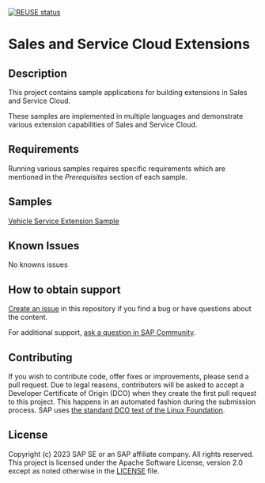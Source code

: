 [![REUSE status](https://api.reuse.software/badge/github.com/SAP-samples/sales-and-service-cloud-extensions)](https://api.reuse.software/info/github.com/SAP-samples/sales-and-service-cloud-extensions)

# Sales and Service Cloud Extensions
## Description
This project contains sample applications for building extensions in Sales and Service Cloud.

These samples are implemented in multiple languages and demonstrate various extension capabilities of Sales and Service Cloud.

## Requirements
Running various samples requires specific requirements which are mentioned in the *Prerequisites* section of each sample.

## Samples
 [Vehicle Service Extension Sample](./VehicleServiceExtensionSample)

## Known Issues
No knowns issues

## How to obtain support
[Create an issue](https://github.com/SAP-samples/<repository-name>/issues) in this repository if you find a bug or have questions about the content.
 
For additional support, [ask a question in SAP Community](https://answers.sap.com/questions/ask.html).

## Contributing
If you wish to contribute code, offer fixes or improvements, please send a pull request. Due to legal reasons, contributors will be asked to accept a Developer Certificate of Origin (DCO) when they create the first pull request to this project. This happens in an automated fashion during the submission process. SAP uses [the standard DCO text of the Linux Foundation](https://developercertificate.org/).

## License
Copyright (c) 2023 SAP SE or an SAP affiliate company. All rights reserved. This project is licensed under the Apache Software License, version 2.0 except as noted otherwise in the [LICENSE](LICENSE) file.
